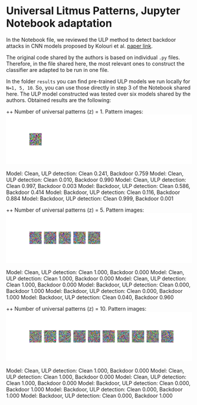 # Universal Litmus Patterns, Jupyter Notebook adaptation

In the Notebook file, we reviewed the ULP method to detect backdoor attacks in CNN models proposed by Kolouri et al. [paper link](https://openaccess.thecvf.com/content_CVPR_2020/html/Kolouri_Universal_Litmus_Patterns_Revealing_Backdoor_Attacks_in_CNNs_CVPR_2020_paper.html).

The original code shared by the authors is based on individual `.py` files. Therefore, in the file shared here, the most relevant ones to construct the classifier are adapted to be run in one file.

In the folder `results` you can find pre-trained ULP models we run locally for `N=1, 5, 10`. So, you can use those directly in step 3 of the Notebook shared here. The ULP model constructed was tested over six models shared by the authors. Obtained results are the following:


++ Number of universal patterns (z) = 1. Pattern images:
![Image1](ulp_patterns_N1.png)

   Model: Clean, ULP detection: Clean 0.241, Backdoor 0.759
   Model: Clean, ULP detection: Clean 0.010, Backdoor 0.990
   Model: Clean, ULP detection: Clean 0.997, Backdoor 0.003
   Model: Backdoor, ULP detection: Clean 0.586, Backdoor 0.414
   Model: Backdoor, ULP detection: Clean 0.116, Backdoor 0.884
   Model: Backdoor, ULP detection: Clean 0.999, Backdoor 0.001

++ Number of universal patterns (z) = 5. Pattern images:
![Image2](ulp_patterns_N5.png)

   Model: Clean, ULP detection: Clean 1.000, Backdoor 0.000
   Model: Clean, ULP detection: Clean 1.000, Backdoor 0.000
   Model: Clean, ULP detection: Clean 1.000, Backdoor 0.000
   Model: Backdoor, ULP detection: Clean 0.000, Backdoor 1.000
   Model: Backdoor, ULP detection: Clean 0.000, Backdoor 1.000
   Model: Backdoor, ULP detection: Clean 0.040, Backdoor 0.960

++ Number of universal patterns (z) = 10. Pattern images:
![Image3](ulp_patterns_N10.png)

   Model: Clean, ULP detection: Clean 1.000, Backdoor 0.000
   Model: Clean, ULP detection: Clean 1.000, Backdoor 0.000
   Model: Clean, ULP detection: Clean 1.000, Backdoor 0.000
   Model: Backdoor, ULP detection: Clean 0.000, Backdoor 1.000
   Model: Backdoor, ULP detection: Clean 0.000, Backdoor 1.000
   Model: Backdoor, ULP detection: Clean 0.000, Backdoor 1.000


